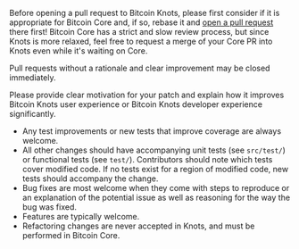Before opening a pull request to Bitcoin Knots, please first consider if it
is appropriate for Bitcoin Core and, if so, rebase it and [open a pull request](https://github.com/bitcoin/bitcoin/compare)
there first! Bitcoin Core has a strict and slow review process, but since
Knots is more relaxed, feel free to request a merge of your Core PR into
Knots even while it's waiting on Core.

Pull requests without a rationale and clear improvement may be closed
immediately.

Please provide clear motivation for your patch and explain how it improves
Bitcoin Knots user experience or Bitcoin Knots developer experience
significantly.

* Any test improvements or new tests that improve coverage are always welcome.
* All other changes should have accompanying unit tests (see `src/test/`) or
  functional tests (see `test/`). Contributors should note which tests cover
  modified code. If no tests exist for a region of modified code, new tests
  should accompany the change.
* Bug fixes are most welcome when they come with steps to reproduce or an
  explanation of the potential issue as well as reasoning for the way the bug
  was fixed.
* Features are typically welcome.
* Refactoring changes are never accepted in Knots, and must be performed in
  Bitcoin Core.

